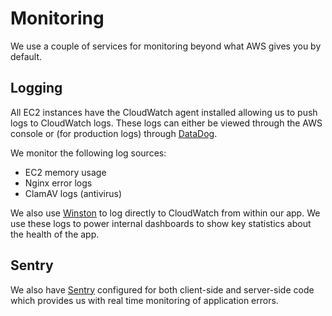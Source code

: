 # Monitoring

We use a couple of services for monitoring beyond what AWS gives you by default.

## Logging

All EC2 instances have the CloudWatch agent installed allowing us to push logs to CloudWatch logs. These logs can either be viewed through the AWS console or (for production logs) through [DataDog](https://www.datadoghq.com/).

We monitor the following log sources:

-   EC2 memory usage
-   Nginx error logs
-   ClamAV logs (antivirus)

We also use [Winston](https://github.com/winstonjs/winston) to log directly to CloudWatch from within our app. We use these logs to power internal dashboards to show key statistics about the health of the app.

## Sentry

We also have [Sentry](https://sentry.io/) configured for both client-side and server-side code which provides us with real time monitoring of application errors.
